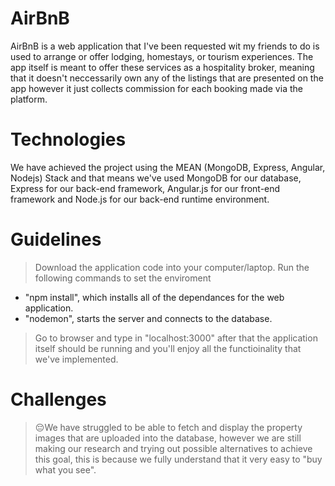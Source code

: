 # AirBnB
AirBnB is a web application that I've been requested wit my friends to do is used to arrange or offer lodging, homestays, or tourism experiences. The app itself is meant to offer
these services as a hospitality broker, meaning that it doesn't neccessarily own any of the listings that are presented on the app however
it just collects commission for each booking made via the platform.
# Technologies
We have achieved the project using the MEAN (MongoDB, Express, Angular, Nodejs) Stack and that means we've used MongoDB for our database, 
Express for our back-end framework, Angular.js for our front-end framework and Node.js for our back-end runtime environment.
# Guidelines
> Download the application code into your computer/laptop.
> Run the following commands to set the enviroment
- "npm install", which installs all of the dependances for the web application.
- "nodemon", starts the server and connects to the database. 
> Go to browser and type in "localhost:3000" after that the application itself should be running and you'll enjoy all the functioinality
that we've implemented.
# Challenges
> 😔We have struggled to be able to fetch and display the property images that are uploaded into the database, however we are still making our research and trying out possible alternatives to achieve this goal, this is because we fully understand that it very easy to "buy what you see".
